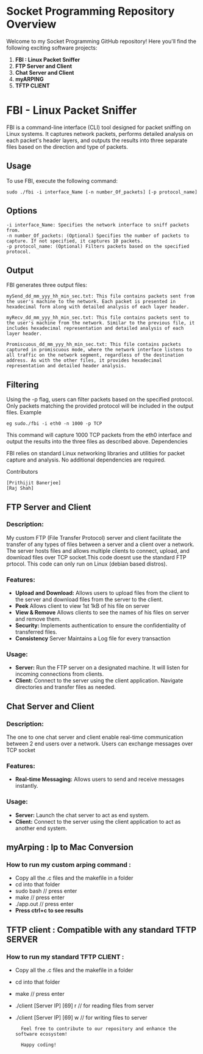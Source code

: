 # Socket Programming Repository Overview

Welcome to my Socket Programming GitHub repository! Here you'll find the following exciting software projects:

1. **FBI : Linux Packet Sniffer**
2. **FTP Server and Client**
3. **Chat Server and Client**
4. **myARPING**
5. **TFTP CLIENT**

# FBI - Linux Packet Sniffer

FBI is a command-line interface (CLI) tool designed for packet sniffing on Linux systems. It captures network packets, performs detailed analysis on each packet's header layers, and outputs the results into three separate files based on the direction and type of packets. 

## Usage

To use FBI, execute the following command:


	sudo ./fbi -i interface_Name [-n number_Of_packets] [-p protocol_name]

## Options

    -i interface_Name: Specifies the network interface to sniff packets from.
    -n number_Of_packets: (Optional) Specifies the number of packets to capture. If not specified, it captures 10 packets.
    -p protocol_name: (Optional) Filters packets based on the specified protocol.

## Output

FBI generates three output files:

    mySend_dd_mm_yyy_hh_min_sec.txt: This file contains packets sent from the user's machine to the network. Each packet is presented in hexadecimal form along with detailed analysis of each layer header.

    myRecv_dd_mm_yyy_hh_min_sec.txt: This file contains packets sent to the user's machine from the network. Similar to the previous file, it includes hexadecimal representation and detailed analysis of each layer header.

    Promiscuous_dd_mm_yyy_hh_min_sec.txt: This file contains packets captured in promiscuous mode, where the network interface listens to all traffic on the network segment, regardless of the destination address. As with the other files, it provides hexadecimal representation and detailed header analysis.

## Filtering

Using the -p flag, users can filter packets based on the specified protocol. Only packets matching the provided protocol will be included in the output files.
Example

	eg sudo./fbi -i eth0 -n 1000 -p TCP

This command will capture 1000 TCP packets from the eth0 interface and output the results into the three files as described above.
Dependencies

FBI relies on standard Linux networking libraries and utilities for packet capture and analysis. No additional dependencies are required.

Contributors

    [Prithijit Banerjee]
    [Raj Shah]
    
## FTP Server and Client

### Description:
My custom FTP (File Transfer Protocol) server and client facilitate the transfer of any types of files between a server and a client over a network. The server hosts files and allows multiple clients to connect, upload, and download files over TCP socket.This code doesnt use the standard FTP prtocol. This code can only run on Linux (debian based distros).

### Features:
- **Upload and Download:** Allows users to upload files from the client to the server and download files from the server to the client.
- **Peek** Allows client to view 1st 1kB of his file on server
- **View & Remove** Allows clients to see the names of his files on server and remove them.
- **Security:** Implements  authentication  to ensure the confidentiality of transferred files.
- **Consistency** Server Maintains a Log file for every transaction

### Usage:
- **Server:** Run the FTP server on a designated machine. It will listen for incoming connections from clients.
- **Client:** Connect to the server using the client application. Navigate directories and transfer files as needed.

## Chat Server and Client

### Description:
The one to one chat server and client enable real-time communication between 2 end users over a network. Users can exchange messages over TCP socket

### Features:
- **Real-time Messaging:** Allows users to send and receive messages instantly.

### Usage:
- **Server:** Launch the chat server to act as end system.
- **Client:** Connect to the server using the client application to act as another end system.

## myArping : Ip to Mac Conversion
### How to run my custom arping command :
- Copy all the .c files and the makefile in a folder
- cd into that folder
- sudo bash  // press enter
- make       // press enter
- ./app.out <iterface Name> <targetIp> // press enter
- <b>  Press ctrl+c to see results</b>

## TFTP client : Compatible with any standard TFTP SERVER
### How to run my standard TFTP CLIENT :
- Copy all the .c files and the makefile in a folder
- cd into that folder
- make       // press enter
- ./client [Server IP] [69] r   // for reading files from server
- ./client [Server IP] [69] w   // for writing files to server




		Feel free to contribute to our repository and enhance the software ecosystem!
		
		Happy coding!
